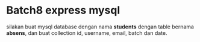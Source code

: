 # Batch8 express mysql

silakan buat mysql database dengan nama **students** dengan table bernama **absens**,
dan buat collection id, username, email, batch dan date.
